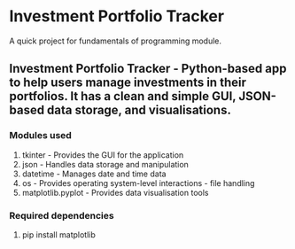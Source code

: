# Investment Portfolio Tracker
 A quick project for fundamentals of programming module. 

 ## Investment Portfolio Tracker - Python-based app to help users manage investments in their portfolios. It has a clean and simple GUI, JSON-based data storage, and visualisations. 

 ### Modules used
 1) tkinter - Provides the GUI for the application 
 2) json - Handles data storage and manipulation 
 3) datetime - Manages date and time data 
 4) os - Provides operating system-level interactions - file handling 
 5) matplotlib.pyplot - Provides data visualisation tools 

 ### Required dependencies 
 1) pip install matplotlib



